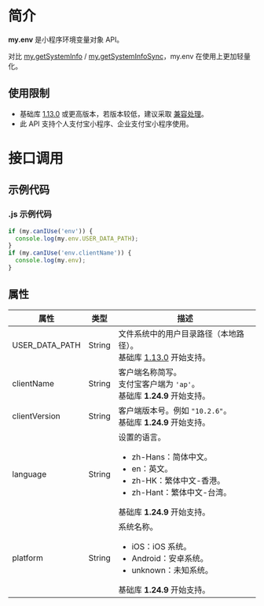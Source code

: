 
# 简介
**my.env** 是小程序环境变量对象 API。

对比 [my.getSystemInfo](https://opendocs.alipay.com/mini/006lh3) / [my.getSystemInfoSync](https://opendocs.alipay.com/mini/006lh4)，my.env 在使用上更加轻量化。

## 使用限制

- 基础库 [1.13.0](https://opendocs.alipay.com/mini/framework/lib) 或更高版本，若版本较低，建议采取 [兼容处理](https://opendocs.alipay.com/mini/framework/compatibility)。
- 此 API 支持个人支付宝小程序、企业支付宝小程序使用。

# 接口调用
## 示例代码
### .js 示例代码
```javascript
if (my.canIUse('env')) {
  console.log(my.env.USER_DATA_PATH);
}
if (my.canIUse('env.clientName')) {
  console.log(my.env);
}
```

## 属性
| **属性** | **类型** | **描述** |
| --- | --- | --- |
| USER_DATA_PATH | String | 文件系统中的用户目录路径（本地路径）。<br />基础库 [1.13.0](https://opendocs.alipay.com/mini/framework/lib) 开始支持。 |
| clientName | String | 客户端名称简写。<br />支付宝客户端为 <code>'ap'</code>。<br />基础库 <b>1.24.9</b> 开始支持。 |
| clientVersion | String | 客户端版本号。例如 <code>"10.2.6"</code>。<br />基础库 <b>1.24.9</b> 开始支持。 |
| language | String | 设置的语言。<br /> <ul><li>zh-Hans：简体中文。</li><li>en：英文。</li><li>zh-HK：繁体中文-香港。</li><li>zh-Hant：繁体中文-台湾。</li></ul>基础库 <b>1.24.9</b> 开始支持。 |
| platform | String | 系统名称。<br /><ul><li>iOS：iOS 系统。</li><li>Android：安卓系统。</li><li>unknown：未知系统。</li></ul>基础库 <b>1.24.9</b> 开始支持。 |
